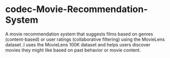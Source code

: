 # codec-Movie-Recommendation-System
A movie recommendation system that suggests films based on genres (content-based) or user ratings (collaborative filtering) using the MovieLens dataset .I uses the MovieLens 100K dataset and helps users discover movies they might like based on past behavior or movie content.
